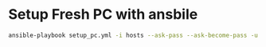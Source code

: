 Setup Fresh PC with ansbile
===========================
```sh
ansible-playbook setup_pc.yml -i hosts --ask-pass --ask-become-pass -u <username>
```
